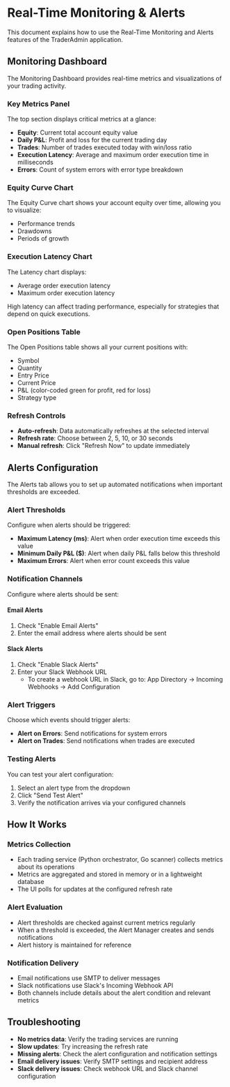 # Real-Time Monitoring & Alerts

This document explains how to use the Real-Time Monitoring and Alerts features of the TraderAdmin application.

## Monitoring Dashboard

The Monitoring Dashboard provides real-time metrics and visualizations of your trading activity.

### Key Metrics Panel

The top section displays critical metrics at a glance:

- **Equity**: Current total account equity value
- **Daily P&L**: Profit and loss for the current trading day
- **Trades**: Number of trades executed today with win/loss ratio
- **Execution Latency**: Average and maximum order execution time in milliseconds
- **Errors**: Count of system errors with error type breakdown

### Equity Curve Chart

The Equity Curve chart shows your account equity over time, allowing you to visualize:

- Performance trends
- Drawdowns
- Periods of growth

### Execution Latency Chart

The Latency chart displays:

- Average order execution latency
- Maximum order execution latency

High latency can affect trading performance, especially for strategies that depend on quick executions.

### Open Positions Table

The Open Positions table shows all your current positions with:

- Symbol
- Quantity
- Entry Price
- Current Price
- P&L (color-coded green for profit, red for loss)
- Strategy type

### Refresh Controls

- **Auto-refresh**: Data automatically refreshes at the selected interval
- **Refresh rate**: Choose between 2, 5, 10, or 30 seconds
- **Manual refresh**: Click "Refresh Now" to update immediately

## Alerts Configuration

The Alerts tab allows you to set up automated notifications when important thresholds are exceeded.

### Alert Thresholds

Configure when alerts should be triggered:

- **Maximum Latency (ms)**: Alert when order execution time exceeds this value
- **Minimum Daily P&L ($)**: Alert when daily P&L falls below this threshold
- **Maximum Errors**: Alert when error count exceeds this value

### Notification Channels

Configure where alerts should be sent:

#### Email Alerts

1. Check "Enable Email Alerts"
2. Enter the email address where alerts should be sent

#### Slack Alerts

1. Check "Enable Slack Alerts"
2. Enter your Slack Webhook URL
   - To create a webhook URL in Slack, go to: App Directory -> Incoming Webhooks -> Add Configuration

### Alert Triggers

Choose which events should trigger alerts:

- **Alert on Errors**: Send notifications for system errors
- **Alert on Trades**: Send notifications when trades are executed

### Testing Alerts

You can test your alert configuration:

1. Select an alert type from the dropdown
2. Click "Send Test Alert"
3. Verify the notification arrives via your configured channels

## How It Works

### Metrics Collection

- Each trading service (Python orchestrator, Go scanner) collects metrics about its operations
- Metrics are aggregated and stored in memory or in a lightweight database
- The UI polls for updates at the configured refresh rate

### Alert Evaluation

- Alert thresholds are checked against current metrics regularly
- When a threshold is exceeded, the Alert Manager creates and sends notifications
- Alert history is maintained for reference

### Notification Delivery

- Email notifications use SMTP to deliver messages
- Slack notifications use Slack's Incoming Webhook API
- Both channels include details about the alert condition and relevant metrics

## Troubleshooting

- **No metrics data**: Verify the trading services are running
- **Slow updates**: Try increasing the refresh rate
- **Missing alerts**: Check the alert configuration and notification settings
- **Email delivery issues**: Verify SMTP settings and recipient address
- **Slack delivery issues**: Check webhook URL and Slack channel configuration
